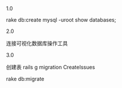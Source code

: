 
1.0

rake db:create
mysql -uroot
show databases;


2.0

连接可视化数据库操作工具


3.0

创建表
rails g migration CreateIssues

rake db:migrate







